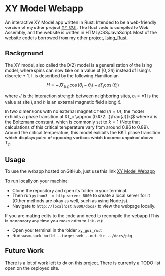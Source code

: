 # XY Model Webapp

An interactive XY Model app written in Rust. Intended to be a web-friendly version of my other project [XY_GUI](https://github.com/swestastic/XY_GUI/). The Rust code is compiled to Web Assembly, and the website is written in HTML/CSS/JavaScript. Most of the website code is borrowed from my other project, [Ising_Rust](https://github.com/swestastic/Ising_Rust/).

## Background

The XY model, also called the O(2) model is a generalization of the Ising model, where spins can now take on a value of $[0, 2\pi)$ instead of Ising's discrete $\pm$ 1. It is described by the following Hamiltonian

```math
H = -J \sum_{\langle i, j \rangle} \cos(\theta_i - \theta_j) - h \sum_i \cos(\theta_i)
```

where $J$ is the interaction strength between neighboring sites, $\sigma_i=\pm1$ is the value at site $i$, and $h$ is an external magnetic field along $\hat{x}$.

In two dimensions with no external magnetic field ($h=0$), the model exhibits a phase transition at $T_c \approx (0.872...)\frac{J}{k}$ where $k$ is the Boltzmann constant, which is commonly set to $k=1$ (Note that calculations of this critical temperature vary from around 0.86 to 0.89). Around the critical temperature, this model exhibits the BKT phase transition which displays pairs of opposing vortices which become unpaired above $T_c$.

## Usage

To use the webapp hosted on GitHub, just use this link [XY Model Webapp](https://swestastic.github.io/XY_Rust/)

To run locally on your machine:

- Clone the repository and open its folder in your terminal.
- Then run `python3 -m http.server 8000` to create a local server for it (Other methods are okay as well, such as using Node.js).
- Navigate to `http://localhost:8000/docs/` to view the webpage locally.

If you are making edits to the code and need to recompile the webapp (This is necessary any time you make edits to `lib.rs`):

- Open your terminal in the folder `xy_gui_rust`
- Run `wasm-pack build --target web --out-dir ../docs/pkg`

## Future Work

There is a lot of work left to do on this project. There is currently a TODO list open on the deployed site.